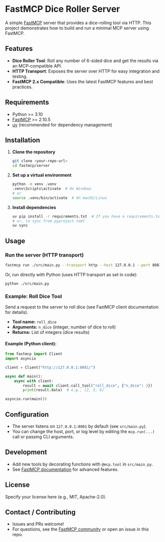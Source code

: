 # FastMCP Dice Roller Server

A simple [FastMCP](https://gofastmcp.com/) server that provides a dice-rolling tool via HTTP. This project demonstrates how to build and run a minimal MCP server using FastMCP.

## Features
- **Dice Roller Tool**: Roll any number of 6-sided dice and get the results via an MCP-compatible API.
- **HTTP Transport**: Exposes the server over HTTP for easy integration and testing.
- **FastMCP 2.x Compatible**: Uses the latest FastMCP features and best practices.

## Requirements
- Python >= 3.10
- [FastMCP](https://gofastmcp.com/) >= 2.10.5
- [uv](https://github.com/astral-sh/uv) (recommended for dependency management)

## Installation
1. **Clone the repository**
   ```sh
   git clone <your-repo-url>
   cd fastmcp/server
   ```
2. **Set up a virtual environment**
   ```sh
   python -m venv .venv
   .venv\Scripts\activate  # On Windows
   # or
   source .venv/bin/activate  # On macOS/Linux
   ```
3. **Install dependencies**
   ```sh
   uv pip install -r requirements.txt  # If you have a requirements.txt
   # or, to sync from pyproject.toml
   uv sync
   ```

## Usage
### Run the server (HTTP transport)
```sh
fastmcp run ./src/main.py --transport http --host 127.0.0.1 --port 8081 --log-level debug
```
Or, run directly with Python (uses HTTP transport as set in code):
```sh
python ./src/main.py
```

### Example: Roll Dice Tool
Send a request to the server to roll dice (see FastMCP client documentation for details).

- **Tool name:** `roll_dice`
- **Arguments:** `n_dice` (integer, number of dice to roll)
- **Returns:** List of integers (dice results)

#### Example (Python client):
```python
from fastmcp import Client
import asyncio

client = Client("http://127.0.0.1:8081/")

async def main():
    async with client:
        result = await client.call_tool("roll_dice", {"n_dice": 3})
        print(result.data)  # e.g., [2, 5, 6]

asyncio.run(main())
```

## Configuration
- The server listens on `127.0.0.1:8081` by default (see `src/main.py`).
- You can change the host, port, or log level by editing the `mcp.run(...)` call or passing CLI arguments.

## Development
- Add new tools by decorating functions with `@mcp.tool` in `src/main.py`.
- See [FastMCP documentation](https://gofastmcp.com/) for advanced features.

## License
Specify your license here (e.g., MIT, Apache-2.0).

## Contact / Contributing
- Issues and PRs welcome!
- For questions, see the [FastMCP community](https://gofastmcp.com/community) or open an issue in this repo.